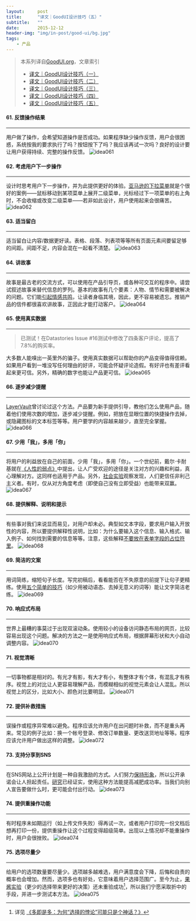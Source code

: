 ```yaml
---
layout:     post
title:      "译文｜GoodUI设计技巧（五）"
subtitle:   ""
date:       2015-12-12
header-img: "img/in-post/good-ui/bg.jpg"
tags:
    - 产品
---
```


>本系列译自[GoodUI.org](http://goodui.org/)，文章索引
>
>* [译文｜GoodUI设计技巧（一）](/2015/12/08/good-ui-1/)  
>* [译文｜GoodUI设计技巧（二）](/2015/12/10/good-ui-2/)
>* [译文｜GoodUI设计技巧（三）](/2015/12/11/good-ui-3/)
>* [译文｜GoodUI设计技巧（四）](/2015/12/14/good-ui-4/)
>* [译文｜GoodUI设计技巧（五）](/2015/12/16/good-ui-5/)


#### 61. 反馈操作结果
---
用户做了操作，会希望知道操作是否成功。如果程序缺少操作反馈，用户会很困惑，系统按我的要求执行了吗？按钮按下了吗？我应该再试一次吗？良好的设计要让用户获得持续、完整的操作反馈。
![idea061](/img/in-post/good-ui/idea061.png)

#### 62. 考虑用户下一步操作
---
设计时思考用户下一步操作，并为此提供更好的体验。[亚马逊的下拉菜单](http://bjk5.com/post/44698559168/breaking-down-amazons-mega-dropdown)就是个很好的案例——鼠标移动到某项菜单上展开二级菜单，光标经过下一项菜单的右上角时，不会收缩或改变二级菜单——若非如此设计，用户使用起来会很痛苦。
![idea062](/img/in-post/good-ui/idea062.png)

#### 63. 适当留白
---
适当留白让内容/数据更好读。表格、段落、列表项等等所有页面元素间要留足够的间距。间距不足，内容会混在一起看不清楚。
![idea063](/img/in-post/good-ui/idea063.png)

#### 64. 讲故事
---
故事是最古老的交流方式，可以使用在产品引导页，或各种可交互的程序中。请尝试叙述故事来替代信息的罗列。基本的故事有几个要素：人物、情节和需要被解决的问题。它们能[引起情感共鸣](http://www.nytimes.com/2012/03/18/opinion/sunday/the-neuroscience-of-your-brain-on-fiction.html?pagewanted=all&_r=1)，让读者身临其境，因此，更不容易被遗忘。推销产品的信件都很喜欢讲故事，正因此才能打动客户。
![idea064](/img/in-post/good-ui/idea064.png)

#### 65. 使用真实数据
---
> 已测试！在Datastories Issue #16测试中修改了四条客户评论，提高了7.8%的购买率。

大多数人能嗅出一英里外的骗子。使用真实数据可以帮助你的产品变得值得信赖。如果用户看到一堆没写任何理由的好评，可能会怀疑评论造假。有好评也有差评看起来更可信。另外，精确的数字也能让产品更可信。
![idea065](/img/in-post/good-ui/idea065.png)

#### 66. 逐步减少提醒
---
[LayerVault](http://layervault.tumblr.com/post/42361566927/progressive-reduction)曾讨论过这个方法。产品要为新手提供引导，教他们怎么使用产品，随着他们使用次数的增加，逐步减少提醒。例如，把放在显眼位置的快捷操作去掉，或隐藏图标的文本标签等等。用户要学的内容越来越少，直至完全掌握。
![idea066](/img/in-post/good-ui/idea066.png)

#### 67. 少用「我」，多用「你」
---
将用户的利益放在自己的前面，少用「我」，多用「你」。一个世纪前，戴尔·卡耐基就在[《人性的弱点》](http://book.douban.com/subject/1837006/)中提出，让人广受欢迎的途径是关注对方的兴趣和利益，真心理解对方。这同样也适用于产品。另外，[社会实验](http://strategypeak.com/convicted-criminal-more-credibility-federal-prosecutor/)观察发现，人们更信任非利己主义者。有时，仅从对方角度考虑（即使自己没有立即受益）也能带来双赢。
![idea067](/img/in-post/good-ui/idea067.png)

#### 68. 提供解释、说明和提示
---
有些事对我们来说显而易见，对用户却未必。典型如文本字段，要求用户输入开放性的内容，所以要提供解释性说明，比如：为什么要输入这个信息、输入格式、输入例子、如何找到需要的信息等等。注意，这些解释[不要放在表单字段的占位符里](https://www.nngroup.com/articles/form-design-placeholders/)。
![idea068](/img/in-post/good-ui/idea068.png)

#### 69. 简洁的文案
---
用词简练，缩短句子长度。写完初稿后，看看能否在不失原意的前提下让句子更精练。使用[五个简单的技巧](http://www.portent.com/blog/random/5_steps_to_concise_copy.htm)（如少用被动语态、去掉无意义的词等）能让文字简洁老练。
![idea069](/img/in-post/good-ui/idea069.png)

#### 70. 响应式布局
---
世界上最糟的事莫过于出现双滚动条。使用较小的设备访问静态布局的网页，比较容易出现这个问题。解决的方法之一是使用响应式布局，根据屏幕形状和大小自动调整内容。
![idea070](/img/in-post/good-ui/idea070.png)

#### 71. 视觉清晰
---
一切事物都是相对的。有光才有影，有大才有小，有整体才有个体，有混乱才有秩序。视觉上的对比让人更容易理解产品，而模糊相似的视觉元素会让人混乱。所以视觉上的区分，比如大小、颜色对比要明显。
![idea071](/img/in-post/good-ui/idea071.png)

#### 72. 提供补救措施
---
误操作或程序异常难以避免。程序应该允许用户在出问题时补救，而不是重头再来。常见的例子比如：换一个帐号登录、修改订单数量、更改送货地址等等。程序应该允许用户做出这样的调整。
![idea072](/img/in-post/good-ui/idea072.png)

#### 73. 支持分享到SNS
---
在SNS网站上公开计划是一种自我激励的方式。人们努力[保持形象](https://peopletriggers.wordpress.com/2010/05/26/the-six-weapons-of-influence-part-2-commitment-and-consistency/)，所以公开承诺会让人担起责任。[研究](https://neuronarrative.wordpress.com/2010/01/10/does-making-a-public-commitment-really-help-people-lose-weight/)已经证实，使用这种方法能提高减肥成功率。当我们向别人宣告要做什么时，更可能会付出行动。
![idea073](/img/in-post/good-ui/idea073.png)

#### 74. 提供重操作功能
---
有时程序未如期运行（如上传文件失败）得再试一次，或者用户打印完一份文档后想再打印一份，提供重操作让这个过程变得超级简单。出现以上情况却不能重操作时，用户会很挫败。
![idea074](/img/in-post/good-ui/idea074.png)

#### 75. 选项尽量少
---
给用户的选项数量要尽量少。选项越多越难选，用户满意度会下降，后悔和自责的概率也会增加。然而，选项多也有好处，它意味着用户选择范围广。至今为止，[果酱实验](http://book.douban.com/subject/21346249/)（更少的选择带来更好的决策）还未重验成功[^tips1]，所以我们宁愿采取折中的手段，并进一步测试本方法。
![idea075](/img/in-post/good-ui/idea075.png)

[^tips1]: 详见 [《多即是多：为何“选择的悖论”可能只是个神话？》](http://article.yeeyan.org/view/174464/375108)

